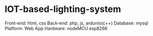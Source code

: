 # IOT-based-lighting-system
Front-end: html, css
Back-end: php, js, ardunio(c++)
Database: mysql
Platform: Web App
Hardware: nodeMCU esp8266
